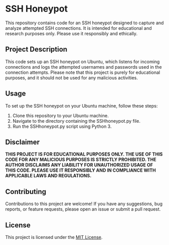 # SSH Honeypot

This repository contains code for an SSH honeypot designed to capture and analyze attempted SSH connections. It is intended for educational and research purposes only. Please use it responsibly and ethically.

## Project Description

This code sets up an SSH honeypot on Ubuntu, which listens for incoming connections and logs the attempted usernames and passwords used in the connection attempts. Please note that this project is purely for educational purposes, and it should not be used for any malicious activities.

## Usage

To set up the SSH honeypot on your Ubuntu machine, follow these steps:

1. Clone this repository to your Ubuntu machine.
2. Navigate to the directory containing the SSHhoneypot.py file.
3. Run the SSHhoneypot.py script using Python 3.

## Disclaimer

**THIS PROJECT IS FOR EDUCATIONAL PURPOSES ONLY. THE USE OF THIS CODE FOR ANY MALICIOUS PURPOSES IS STRICTLY PROHIBITED. THE AUTHOR DISCLAIMS ANY LIABILITY FOR UNAUTHORIZED USAGE OF THIS CODE. PLEASE USE IT RESPONSIBLY AND IN COMPLIANCE WITH APPLICABLE LAWS AND REGULATIONS.**

## Contributing

Contributions to this project are welcome! If you have any suggestions, bug reports, or feature requests, please open an issue or submit a pull request.

## License

This project is licensed under the [MIT License](LICENSE).
